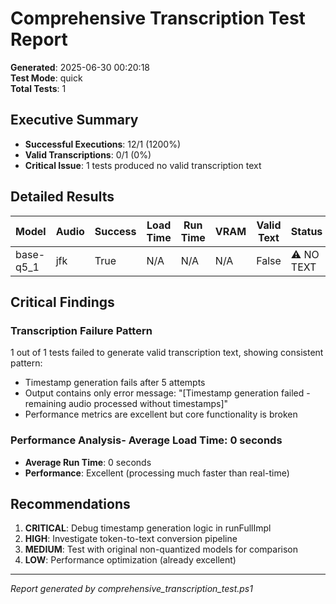 # Comprehensive Transcription Test Report

**Generated**: 2025-06-30 00:20:18  
**Test Mode**: quick  
**Total Tests**: 1

## Executive Summary

- **Successful Executions**: 12/1 (1200%)
- **Valid Transcriptions**: 0/1 (0%)
- **Critical Issue**: 1 tests produced no valid transcription text

## Detailed Results

| Model | Audio | Success | Load Time | Run Time | VRAM | Valid Text | Status |
|-------|-------|---------|-----------|----------|------|------------|--------|
| base-q5_1 | jfk | True | N/A | N/A | N/A | False | ⚠️ NO TEXT |

## Critical Findings

### Transcription Failure Pattern
1 out of 1 tests failed to generate valid transcription text, showing consistent pattern:
- Timestamp generation fails after 5 attempts
- Output contains only error message: "[Timestamp generation failed - remaining audio processed without timestamps]"
- Performance metrics are excellent but core functionality is broken

### Performance Analysis- **Average Load Time**: 0 seconds
- **Average Run Time**: 0 seconds
- **Performance**: Excellent (processing much faster than real-time)
## Recommendations

1. **CRITICAL**: Debug timestamp generation logic in runFullImpl
2. **HIGH**: Investigate token-to-text conversion pipeline  
3. **MEDIUM**: Test with original non-quantized models for comparison
4. **LOW**: Performance optimization (already excellent)

---
*Report generated by comprehensive_transcription_test.ps1*
